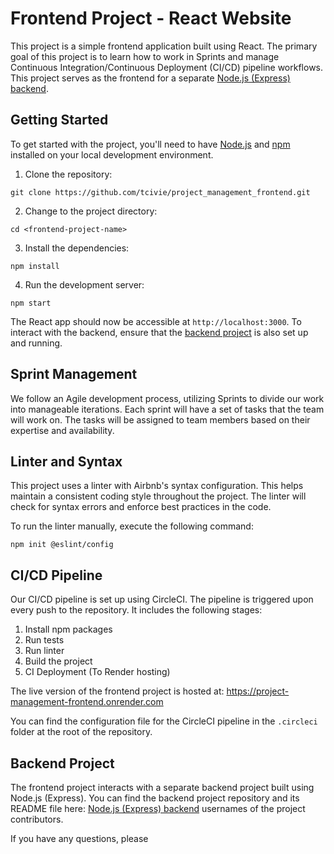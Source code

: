 # Frontend Project - React Website

This project is a simple frontend application built using React. The primary goal of this project is to learn how to work in Sprints and manage Continuous Integration/Continuous Deployment (CI/CD) pipeline workflows. This project serves as the frontend for a separate [Node.js (Express) backend](https://github.com/tcivie/project_management_backend).

## Getting Started

To get started with the project, you'll need to have [Node.js](https://nodejs.org/en/) and [npm](https://www.npmjs.com/get-npm) installed on your local development environment.

1. Clone the repository:
```
git clone https://github.com/tcivie/project_management_frontend.git
```

2. Change to the project directory:
```
cd <frontend-project-name>
```

3. Install the dependencies:
```
npm install
```

4. Run the development server:
```
npm start
```

The React app should now be accessible at `http://localhost:3000`. To interact with the backend, ensure that the [backend project](https://github.com/tcivie/project_management_backend) is also set up and running.

## Sprint Management

We follow an Agile development process, utilizing Sprints to divide our work into manageable iterations. Each sprint will have a set of tasks that the team will work on. The tasks will be assigned to team members based on their expertise and availability.

## Linter and Syntax

This project uses a linter with Airbnb's syntax configuration. This helps maintain a consistent coding style throughout the project. The linter will check for syntax errors and enforce best practices in the code.

To run the linter manually, execute the following command:

```
npm init @eslint/config
```

## CI/CD Pipeline

Our CI/CD pipeline is set up using CircleCI. The pipeline is triggered upon every push to the repository. It includes the following stages:

1. Install npm packages
2. Run tests
3. Run linter
4. Build the project
5. CI Deployment (To Render hosting)

The live version of the frontend project is hosted at: https://project-management-frontend.onrender.com

You can find the configuration file for the CircleCI pipeline in the `.circleci` folder at the root of the repository.

## Backend Project

The frontend project interacts with a separate backend project built using Node.js (Express). You can find the backend project repository and its README file here: [Node.js (Express) backend](https://github.com/tcivie/project_management_backend)
usernames of the project contributors.

If you have any questions, please
